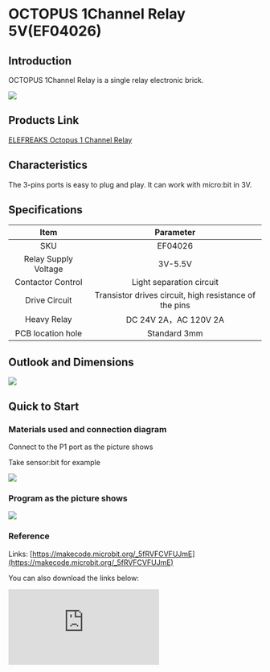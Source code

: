 ﻿# OCTOPUS 1Channel Relay  5V(EF04026)

##  Introduction

OCTOPUS 1Channel Relay is a single relay electronic brick.

 ![](https://wiki-media-ef.oss-cn-hongkong.aliyuncs.com//images/1E9gHLP.jpg)

## Products Link

[ELEFREAKS Octopus 1 Channel Relay](https://shop.elecfreaks.com/products/elefreaks-octopus-1-channel-relay?_pos=1&_sid=c157bbf49&_ss=r)

## Characteristics

 The 3-pins ports is easy to plug and play.
 It can work with micro:bit in 3V.

## Specifications


Item | Parameter
:-: | :-:
SKU|EF04026
Relay Supply Voltage|3V-5.5V
  Contactor Control   |Light separation circuit
Drive Circuit|Transistor drives circuit, high resistance of the pins
Heavy Relay|DC 24V 2A，AC 120V 2A
PCB location hole|Standard 3mm


## Outlook and Dimensions


 ![](https://wiki-media-ef.oss-cn-hongkong.aliyuncs.com//images/lgUM5rk.png)

## Quick to Start


### Materials used and connection diagram

 Connect to the P1 port as the picture shows

  Take sensor:bit for example

 ![](https://wiki-media-ef.oss-cn-hongkong.aliyuncs.com//images/xcHn45y.png)

### Program as the picture shows


 ![](https://wiki-media-ef.oss-cn-hongkong.aliyuncs.com//images/hXlcnvg.png)

### Reference

Links: [https://makecode.microbit.org/_5fRVFCVFUJmE](https://makecode.microbit.org/_5fRVFCVFUJmE)

You can also download the links below:


<div
    style={{
        position: 'relative',
        paddingBottom: '60%',
        overflow: 'hidden',
    }}
>
    <iframe
        src="https://makecode.microbit.org/_5fRVFCVFUJmE"
        frameborder="0"
        sandbox="allow-popups allow-forms allow-scripts allow-same-origin"
        style={{
            position: 'absolute',
            width: '100%',
            height: '100%',
        }}
    />
</div>


### Result
 Press the button A or B to control the on or off of the relay.

## Relevant Cases


## Technique Files
